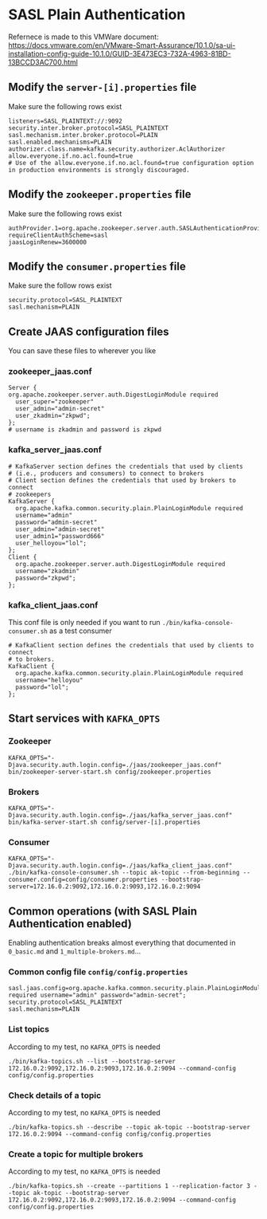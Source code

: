 # SASL Plain Authentication

Refernece is made to this VMWare document: 
https://docs.vmware.com/en/VMware-Smart-Assurance/10.1.0/sa-ui-installation-config-guide-10.1.0/GUID-3E473EC3-732A-4963-81BD-13BCCD3AC700.html

## Modify the `server-[i].properties` file

Make sure the following rows exist

```
listeners=SASL_PLAINTEXT://:9092
security.inter.broker.protocol=SASL_PLAINTEXT
sasl.mechanism.inter.broker.protocol=PLAIN
sasl.enabled.mechanisms=PLAIN
authorizer.class.name=kafka.security.authorizer.AclAuthorizer
allow.everyone.if.no.acl.found=true
# Use of the allow.everyone.if.no.acl.found=true configuration option in production environments is strongly discouraged.
```

## Modify the `zookeeper.properties` file

Make sure the following rows exist

```
authProvider.1=org.apache.zookeeper.server.auth.SASLAuthenticationProvider
requireClientAuthScheme=sasl
jaasLoginRenew=3600000
```

## Modify the `consumer.properties` file

Make sure the follow rows exist

```
security.protocol=SASL_PLAINTEXT
sasl.mechanism=PLAIN
```

## Create JAAS configuration files

You can save these files to wherever you like

### zookeeper_jaas.conf

```
Server {
org.apache.zookeeper.server.auth.DigestLoginModule required
  user_super="zookeeper"
  user_admin="admin-secret"
  user_zkadmin="zkpwd";
};
# username is zkadmin and password is zkpwd
```

### kafka_server_jaas.conf

```
# KafkaServer section defines the credentials that used by clients 
# (i.e., producers and consumers) to connect to brokers
# Client section defines the credentials that used by brokers to connect
# zookeepers
KafkaServer {
  org.apache.kafka.common.security.plain.PlainLoginModule required
  username="admin"
  password="admin-secret"
  user_admin="admin-secret"
  user_admin1="password666"
  user_helloyou="lol";
};
Client {
  org.apache.zookeeper.server.auth.DigestLoginModule required
  username="zkadmin"
  password="zkpwd";
};
```

### kafka_client_jaas.conf

This conf file is only needed if you want to run
`./bin/kafka-console-consumer.sh` as a test consumer
```
# KafkaClient section defines the credentials that used by clients to connect
# to brokers.
KafkaClient {
  org.apache.kafka.common.security.plain.PlainLoginModule required
  username="helloyou"
  password="lol";
};
```



## Start services with `KAFKA_OPTS`

### Zookeeper

```
KAFKA_OPTS="-Djava.security.auth.login.config=./jaas/zookeeper_jaas.conf" bin/zookeeper-server-start.sh config/zookeeper.properties
```

### Brokers

```
KAFKA_OPTS="-Djava.security.auth.login.config=./jaas/kafka_server_jaas.conf" bin/kafka-server-start.sh config/server-[i].properties
```

### Consumer

```
KAFKA_OPTS="-Djava.security.auth.login.config=./jaas/kafka_client_jaas.conf" ./bin/kafka-console-consumer.sh --topic ak-topic --from-beginning --consumer.config=config/consumer.properties --bootstrap-server=172.16.0.2:9092,172.16.0.2:9093,172.16.0.2:9094
```

## Common operations (with SASL Plain Authentication enabled)

Enabling authentication breaks almost everything that documented in `0_basic.md` and `1_multiple-brokers.md`...

### Common config file `config/config.properties`

```
sasl.jaas.config=org.apache.kafka.common.security.plain.PlainLoginModule required username="admin" password="admin-secret";
security.protocol=SASL_PLAINTEXT
sasl.mechanism=PLAIN
```

### List topics

According to my test, no `KAFKA_OPTS` is needed

```
./bin/kafka-topics.sh --list --bootstrap-server 172.16.0.2:9092,172.16.0.2:9093,172.16.0.2:9094 --command-config config/config.properties
```

### Check details of a topic

According to my test, no `KAFKA_OPTS` is needed

```
./bin/kafka-topics.sh --describe --topic ak-topic --bootstrap-server 172.16.0.2:9094 --command-config config/config.properties
```

### Create a topic for multiple brokers

According to my test, no `KAFKA_OPTS` is needed

```
./bin/kafka-topics.sh --create --partitions 1 --replication-factor 3 --topic ak-topic --bootstrap-server 172.16.0.2:9092,172.16.0.2:9093,172.16.0.2:9094 --command-config config/config.properties
```